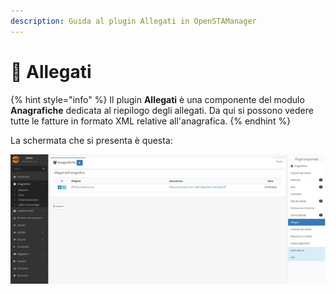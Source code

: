 ```yaml
---
description: Guida al plugin Allegati in OpenSTAManager
---
```


# 🛄 Allegati

{% hint style="info" %}
Il plugin **Allegati** è una componente del modulo **Anagrafiche** dedicata al riepilogo degli allegati. Da qui si possono vedere tutte le fatture in formato XML relative all'anagrafica.
{% endhint %}

La schermata che si presenta è questa:

![](<../../../.gitbook/assets/image (29) (1) (1) (1) (1) (1) (1) (1).png>)
